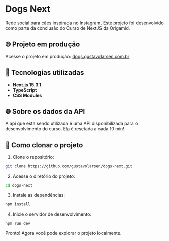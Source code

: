 # Dogs Next

Rede social para cães inspirada no Instagram. Este projeto foi desenvolvido como parte da conclusão do Curso de NextJS da Origamid.

## 🌐 Projeto em produção

Acesse o projeto em produção: [dogs.gustavolarsen.com.br](https://dogs.gustavolarsen.com.br)

## 🚀 Tecnologias utilizadas

- **Next.js 15.3.1**
- **TypeScript**
- **CSS Modules**

## 🌐 Sobre os dados da API

A api que esta sendo utilizada é uma API disponibilizada para o desenvolvimento do curso. Ela é resetada a cada 10 min!

## 📂 Como clonar o projeto

1. Clone o repositório:

```bash
git clone https://github.com/gustavolarsen/dogs-next.git
```

2. Acesse o diretório do projeto:

```bash
cd dogs-next
```

3. Instale as dependências:

```bash
npm install
```

4. Inicie o servidor de desenvolvimento:

```bash
npm run dev
```

Pronto! Agora você pode explorar o projeto localmente.
